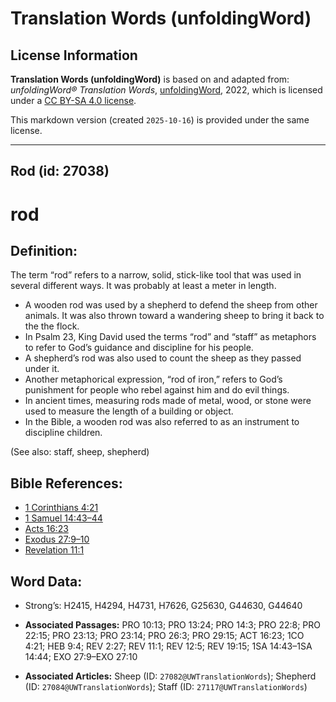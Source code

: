 # Translation Words (unfoldingWord)

## License Information

**Translation Words (unfoldingWord)** is based on and adapted from: _unfoldingWord® Translation Words_, [unfoldingWord](https://unfoldingword.org/utw), 2022, which is licensed under a [CC BY-SA 4.0 license](https://creativecommons.org/licenses/by-sa/4.0/legalcode.en).

This markdown version (created `2025-10-16`) is provided under the same license.



--------------------------------

## Rod (id: 27038)

rod
===

Definition:
-----------

The term “rod” refers to a narrow, solid, stick\-like tool that was used in several different ways. It was probably at least a meter in length.

* A wooden rod was used by a shepherd to defend the sheep from other animals. It was also thrown toward a wandering sheep to bring it back to the the flock.
* In Psalm 23, King David used the terms “rod” and “staff” as metaphors to refer to God’s guidance and discipline for his people.
* A shepherd’s rod was also used to count the sheep as they passed under it.
* Another metaphorical expression, “rod of iron,” refers to God’s punishment for people who rebel against him and do evil things.
* In ancient times, measuring rods made of metal, wood, or stone were used to measure the length of a building or object.
* In the Bible, a wooden rod was also referred to as an instrument to discipline children.

(See also: staff, sheep, shepherd)

Bible References:
-----------------

* [1 Corinthians 4:21](https://ref.ly/1Cor4:21)
* [1 Samuel 14:43–44](https://ref.ly/1Sam14:43-1Sam14:44)
* [Acts 16:23](https://ref.ly/Acts16:23)
* [Exodus 27:9–10](https://ref.ly/Exod27:9-Exod27:10)
* [Revelation 11:1](https://ref.ly/Rev11:1)

Word Data:
----------

* Strong’s: H2415, H4294, H4731, H7626, G25630, G44630, G44640

* **Associated Passages:** PRO 10:13; PRO 13:24; PRO 14:3; PRO 22:8; PRO 22:15; PRO 23:13; PRO 23:14; PRO 26:3; PRO 29:15; ACT 16:23; 1CO 4:21; HEB 9:4; REV 2:27; REV 11:1; REV 12:5; REV 19:15; 1SA 14:43–1SA 14:44; EXO 27:9–EXO 27:10
* **Associated Articles:** Sheep (ID: `27082@UWTranslationWords`); Shepherd (ID: `27084@UWTranslationWords`); Staff (ID: `27117@UWTranslationWords`)

